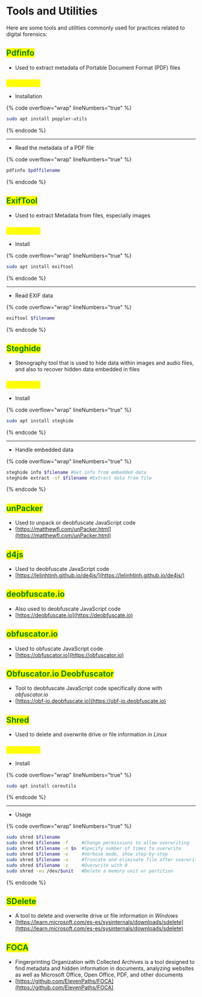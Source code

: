 # Tools and Utilities

Here are some tools and utilities commonly used for practices related to digital forensics:

## <mark style="color:green;">Pdfinfo</mark>

* Used to extract metadata of  Portable Document Format (PDF) files

### <mark style="color:yellow;">Commands</mark>

* Installation

{% code overflow="wrap" lineNumbers="true" %}
```bash
sudo apt install poppler-utils
```
{% endcode %}

***

* Read the metadata of a PDF file

{% code overflow="wrap" lineNumbers="true" %}
```bash
pdfinfo $pdffilename
```
{% endcode %}

## <mark style="color:green;">ExifTool</mark>

* Used to extract Metadata from files, especially images

### <mark style="color:yellow;">Commands</mark>

* Install

{% code overflow="wrap" lineNumbers="true" %}
```bash
sudo apt install exiftool
```
{% endcode %}

***

* Read EXIF data

{% code overflow="wrap" lineNumbers="true" %}
```bash
exiftool $filename
```
{% endcode %}

## <mark style="color:green;">Steghide</mark>

* Stenography tool that is used to hide data within images and audio files, and also to recover hidden data embedded in files

### <mark style="color:yellow;">Commands</mark>

* Install

{% code overflow="wrap" lineNumbers="true" %}
```bash
sudo apt install steghide
```
{% endcode %}

***

* Handle embedded data

{% code overflow="wrap" lineNumbers="true" %}
```bash
steghide info $filename #Get info from embedded data
steghide extract -sf $filename #Extract data from file
```
{% endcode %}

## <mark style="color:green;">unPacker</mark>

* Used to unpack or deobfuscate JavaScript code
* [https://matthewfl.com/unPacker.html](https://matthewfl.com/unPacker.html)

## <mark style="color:green;">d4js</mark>

* Used to deobfuscate JavaScript code
* [https://lelinhtinh.github.io/de4js/](https://lelinhtinh.github.io/de4js/)

## <mark style="color:green;">deobfuscate.io</mark>

* Also used to deobfuscate JavaScript code
* [https://deobfuscate.io](https://deobfuscate.io)

## <mark style="color:green;">obfuscator.io</mark>

* Used to obfuscate JavaScript code
* [https://obfuscator.io](https://obfuscator.io)

## <mark style="color:green;">Obfuscator.io Deobfuscator</mark>

* Tool to deobfuscate JavaScript code specifically done with _obfuscator.io_
* [https://obf-io.deobfuscate.io](https://obf-io.deobfuscate.io)

## <mark style="color:green;">Shred</mark>

* Used to delete and overwrite drive or file information in _Linux_

### <mark style="color:yellow;">Commands</mark>

* Install

{% code overflow="wrap" lineNumbers="true" %}
```bash
sudo apt install coreutils
```
{% endcode %}

***

* Usage

{% code overflow="wrap" lineNumbers="true" %}
```bash
sudo shred $filename
sudo shred $filename -f     #Change permissions to allow overwriting
sudo shred $filename -n $n  #Specify number of times to overwrite
sudo shred $filename -v     #Verbose mode, show step-by-step
sudo shred $filename -u     #Truncate and eliminate file after overwriting
sudo shred $filename -z     #Overwrite with 0
sudo shred -vu /dev/$unit   #Delete a memory unit or partition
```
{% endcode %}

## <mark style="color:green;">SDelete</mark>

* A tool to delete and overwrite drive or file information in _Windows_
* [https://learn.microsoft.com/es-es/sysinternals/downloads/sdelete](https://learn.microsoft.com/es-es/sysinternals/downloads/sdelete)

## <mark style="color:green;">FOCA</mark>

* Fingerprinting Organization with Collected Archives is a tool designed to find metadata and hidden information in documents, analyzing websites as well as Microsoft Office, Open Office, PDF, and other documents
* [https://github.com/ElevenPaths/FOCA](https://github.com/ElevenPaths/FOCA)
